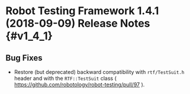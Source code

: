 Robot Testing Framework 1.4.1 (2018-09-09) Release Notes               {#v1_4_1}
========================================================

Bug Fixes
---------

* Restore (but deprecated) backward compatibility with `rtf/TestSuit.h` header
  and with the `RTF::TestSuit` class ( https://github.com/robotology/robot-testing/pull/97 ).
